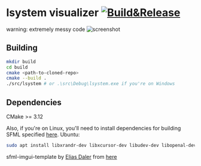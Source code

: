 lsystem visualizer [![Build&Release](https://github.com/Tresonic/lsystem/actions/workflows/build.yml/badge.svg)](https://github.com/Tresonic/lsystem/actions/workflows/build.yml)
==========================
warning: extremely messy code
![screenshot](https://user-images.githubusercontent.com/37078118/151704332-a0019ede-c7d1-45c9-8507-5fe5889a1fe5.png)

Building
--------

```sh
mkdir build
cd build
cmake <path-to-cloned-repo>
cmake --build .
./src/lsystem # or .\src\Debug\lsystem.exe if you're on Windows
```

Dependencies
---

CMake >= 3.12

Also, if you're on Linux, you'll need to install dependencies for building SFML
specified
[here](https://www.sfml-dev.org/tutorials/2.5/compile-with-cmake.php#installing-dependencies).
Ubuntu:
```sh
sudo apt install libxrandr-dev libxcursor-dev libudev-dev libopenal-dev libflac-dev libvorbis-dev libgl1-mesa-dev libegl1-mesa-dev
```


sfml-imgui-template by [Elias Daler](https://github.com/eliasdaler) from [here](https://github.com/eliasdaler/imgui-sfml-fetchcontent/tree/dev)
